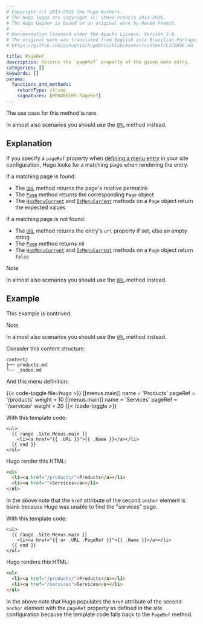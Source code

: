```yaml
---
# Copyright (c) 2013–2025 The Hugo Authors.
# The Hugo logos are copyright (c) Steve Francia 2013–2025.
# The Hugo Gopher is based on an original work by Renée French.
#
# Documentation licensed under the Apache License, Version 2.0.
# The original work was translated from English into Brazilian Portuguese.
# https://github.com/gohugoio/hugoDocs/blob/master/content/LICENSE.md

title: PageRef
description: Returns the `pageRef` property of the given menu entry.
categories: []
keywords: []
params:
  functions_and_methods:
    returnType: string
    signatures: [MENUENTRY.PageRef]
---
```


The use case for this method is rare.

In almost also scenarios you should use the [`URL`] method instead.

## Explanation

If you specify a `pageRef` property when [defining a menu entry] in your site configuration, Hugo looks for a matching page when rendering the entry.

If a matching page is found:

- The [`URL`] method returns the page's relative permalink
- The [`Page`] method returns the corresponding `Page` object
- The [`HasMenuCurrent`] and [`IsMenuCurrent`] methods on a `Page` object return the expected values

If a matching page is not found:

- The [`URL`] method returns the entry's `url` property if set, else an empty string
- The [`Page`] method returns nil
- The [`HasMenuCurrent`] and [`IsMenuCurrent`] methods on a `Page` object return `false`

> [!note]
> In almost also scenarios you should use the [`URL`] method instead.

## Example

This example is contrived.

> [!note]
> In almost also scenarios you should use the [`URL`] method instead.

Consider this content structure:

```text
content/
├── products.md
└── _index.md
```

And this menu definition:

{{< code-toggle file=hugo >}}
[[menus.main]]
name = 'Products'
pageRef = '/products'
weight = 10
[[menus.main]]
name = 'Services'
pageRef = '/services'
weight = 20
{{< /code-toggle >}}

With this template code:

```go-html-template {file="layouts/partials/menu.html"}
<ul>
  {{ range .Site.Menus.main }}
    <li><a href="{{ .URL }}">{{ .Name }}</a></li>
  {{ end }}
</ul>
```

Hugo render this HTML:

```html
<ul>
  <li><a href="/products/">Products</a></li>
  <li><a href="">Services</a></li>
</ul>
```

In the above note that the `href` attribute of the second `anchor` element is blank because Hugo was unable to find the "services" page.

With this template code:

```go-html-template {file="layouts/partials/menu.html"}
<ul>
  {{ range .Site.Menus.main }}
    <li><a href="{{ or .URL .PageRef }}">{{ .Name }}</a></li>
  {{ end }}
</ul>
```

Hugo renders this HTML:

```html
<ul>
  <li><a href="/products/">Products</a></li>
  <li><a href="/services">Services</a></li>
</ul>
```

In the above note that Hugo populates the `href` attribute of the second `anchor` element with the `pageRef` property as defined in the site configuration because the template code falls back to the `PageRef` method.

[`HasMenuCurrent`]: /methods/page/hasmenucurrent/
[`IsMenuCurrent`]: /methods/page/ismenucurrent/
[`Page`]: /methods/menu-entry/page/
[`URL`]: /methods/menu-entry/url/
[defining a menu entry]: /content-management/menus/#define-in-site-configuration
